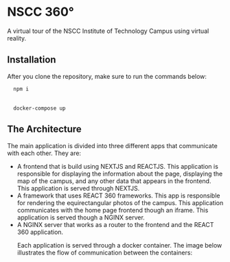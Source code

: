 # NSCC 360°
A virtual tour of the NSCC Institute of Technology Campus using virtual reality.

<h2> Installation </h2>
After you clone the repository, make sure to run the commands below:
<br>
<code> 
  npm i
</code>
<br>
<code>
  docker-compose up
</code>

<h2> The Architecture </h2>
<p> The main application is divided into three different apps that communicate with each other. They are:</p>
<ul>
<li>A frontend that is build using NEXTJS and REACTJS. This application is responsible for displaying the information about the page, displaying the map of the campus, and any other data that appears in the frontend. This application is served through NEXTJS.</li>
<li>A framework that uses REACT 360 frameworks. This app is responsible for rendering the equirectangular photos of the campus. This application communicates with the home page frontend though an iframe. This application is served though a NGINX server.</li>
<li>A NGINX server that works as a router to the frontend and the REACT 360 application.</li>
<p>Each application is served through a docker container. The image below illustrates the flow of communication between the containers: 
